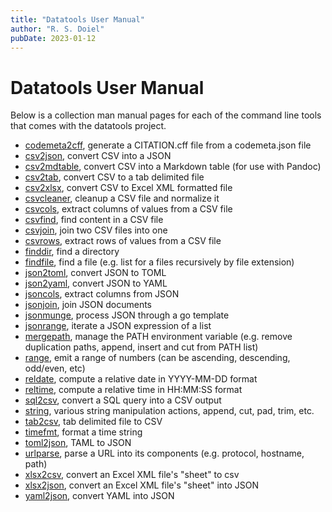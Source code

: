 ```yaml
---
title: "Datatools User Manual"
author: "R. S. Doiel"
pubDate: 2023-01-12
---
```


# Datatools User Manual

Below is a collection man manual pages for each of the command line tools
that comes with the datatools project.


- [codemeta2cff](codemeta2cff.1.html), generate a CITATION.cff file from a codemeta.json file
- [csv2json](csv2json.1.html), convert CSV into a JSON
- [csv2mdtable](csv2mdtable.1.html), convert CSV into a Markdown table (for use with Pandoc)
- [csv2tab](csv2tab.1.html), convert CSV to a tab delimited file
- [csv2xlsx](csv2xlsx.1.html), convert CSV to Excel XML formatted file
- [csvcleaner](csvcleaner.1.html), cleanup a CSV file and normalize it
- [csvcols](csvcols.1.html), extract columns of values from a CSV file
- [csvfind](csvfind.1.html), find content in a CSV file
- [csvjoin](csvjoin.1.html), join two CSV files into one
- [csvrows](csvrows.1.html), extract rows of values from a CSV file
- [finddir](finddir.1.html), find a directory 
- [findfile](findfile.1.html), find a file (e.g. list for a files recursively by file extension)
- [json2toml](json2toml.1.html), convert JSON to TOML
- [json2yaml](json2yaml.1.html), convert JSON to YAML
- [jsoncols](jsoncols.1.html), extract columns from JSON
- [jsonjoin](jsonjoin.1.html), join JSON documents
- [jsonmunge](jsonmunge.1.html), process JSON through a go template
- [jsonrange](jsonrange.1.html), iterate a JSON expression of a list
- [mergepath](mergepath.1.html), manage the PATH environment variable (e.g. remove duplication paths, append, insert and cut from PATH list)
- [range](range.1.html), emit a range of numbers (can be ascending, descending, odd/even, etc)
- [reldate](reldate.1.html), compute a relative date in YYYY-MM-DD format
- [reltime](reltime.1.html), compute a relative time in HH:MM:SS format
- [sql2csv](sql2csv.1.html), convert a SQL query into a CSV output
- [string](string.1.html), various string manipulation actions, append, cut, pad, trim, etc.
- [tab2csv](tab2csv.1.html), tab delimited file to CSV
- [timefmt](timefmt.1.html), format a time string
- [toml2json](toml2json.1.html), TAML to JSON
- [urlparse](urlparse.1.html), parse a URL into its components (e.g. protocol, hostname, path)
- [xlsx2csv](xlsx2csv.1.html), convert an Excel XML file's "sheet" to csv
- [xlsx2json](xlsx2json.1.html), convert an Excel XML file's "sheet" into JSON
- [yaml2json](yaml2json.1.html), convert YAML into JSON


